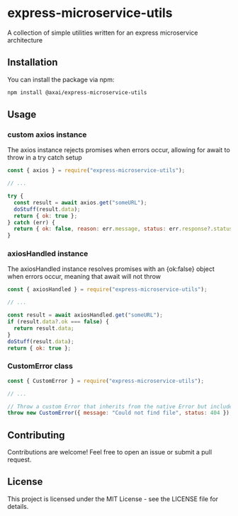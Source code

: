 # express-microservice-utils

A collection of simple utilities written for an express microservice architecture

## Installation

You can install the package via npm:

```bash
npm install @axai/express-microservice-utils
```

## Usage

### custom axios instance

The axios instance rejects promises when errors occur, allowing for await to throw in a try catch setup

```js
const { axios } = require("express-microservice-utils");

// ...

try {
  const result = await axios.get("someURL");
  doStuff(result.data);
  return { ok: true };
} catch (err) {
  return { ok: false, reason: err.message, status: err.response?.status };
}
```

### axiosHandled instance

The axiosHandled instance resolves promises with an {ok:false} object when errors occur, meaning that await will not throw

```js
const { axiosHandled } = require("express-microservice-utils");

// ...

const result = await axiosHandled.get("someURL");
if (result.data?.ok === false) {
  return result.data;
}
doStuff(result.data);
return { ok: true };
```

### CustomError class

```js
const { CustomError } = require("express-microservice-utils");

// ...

// Throw a custom Error that inherits from the native Error but includes a status code
throw new CustomError({ message: "Could not find file", status: 404 });
```

## Contributing

Contributions are welcome! Feel free to open an issue or submit a pull request.

## License

This project is licensed under the MIT License - see the LICENSE file for details.
